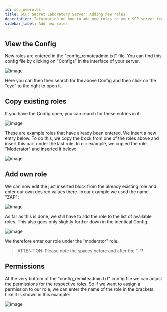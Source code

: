 ```yaml
---
id: scp_newroles
title: SCP: Secret Laboratory Server: Adding new roles
description: Information on how to add new roles to your SCP server from ZAP-Hosting - ZAP-Hosting.com documentation
sidebar_label: Add new roles 
---
```


## View the Config
New roles are entered in the "config_remoteadmin.txt" file.
You can find this config file by clicking on "Configs" in the interface of your server.

![image](https://user-images.githubusercontent.com/17176877/220734053-85e536e9-1c9b-42dd-b8a6-960cc06d4624.png)

Here you can then then search for the above Config and then click on the "eye" to the right to open it.

## Copy existing roles
If you have the Config open, you can search for these entries in it:

![image](https://user-images.githubusercontent.com/13604413/159182751-0185aab8-bd2e-4927-b3dd-ea47692f1d67.png)

These are example roles that have already been entered.
We insert a new entry below.
To do this, we copy the block from one of the roles above and insert this part under the last role.
In our example, we copied the role "Moderator" and inserted it below:

![image](https://user-images.githubusercontent.com/13604413/159182791-570da30e-7155-4550-b9c6-acf1b21311ab.png)

## Add own role
We can now edit the just inserted block from the already existing role and enter our own desired values there.
In our example we used the name "ZAP":

![image](https://user-images.githubusercontent.com/13604413/159182832-9bee2593-bc9d-403c-88da-ea72ba41cecf.png)

As far as this is done, we still have to add the role to the list of available roles.
This also goes only slightly further down in the identical Config.

![image](https://user-images.githubusercontent.com/13604413/159182860-38595abf-ca1b-460e-a19d-57b338f1af6d.png)

We therefore enter our role under the "moderator" role.
> ATTENTION: Please note the spaces before and after the "-"!

## Permissions
At the very bottom of the "config_remoteadmin.txt" config file we can adjust the permissions for the respective roles.
So if we want to assign a permission to our role, we can enter the name of the role in the brackets.
Like it is shown in this example:

![image](https://user-images.githubusercontent.com/13604413/159182890-baab3f9e-1e3d-4238-bc89-a531217e8d02.png)

